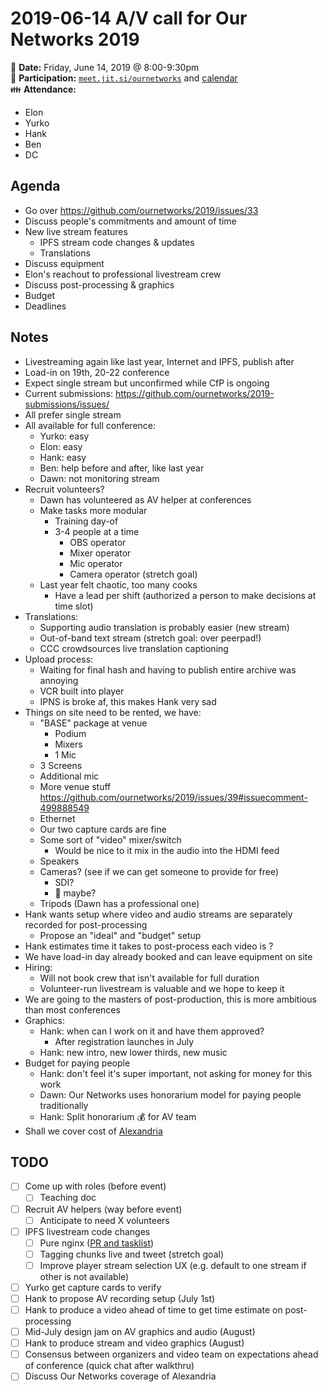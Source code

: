 # 2019-06-14 A/V call for Our Networks 2019

:date: **Date:** Friday, June 14, 2019 @ 8:00-9:30pm  
:raising_hand: **Participation:** [`meet.jit.si/ournetworks`](https://meet.jit.si/ournetworks) and [calendar](https://calendar.google.com/calendar/embed?src=aers7atolh0uurlfmkoki9kikg%40group.calendar.google.com&ctz=America%2FToronto)  
:family: **Attendance:**
- Elon
- Yurko
- Hank
- Ben
- DC

## Agenda

- Go over https://github.com/ournetworks/2019/issues/33
- Discuss people's commitments and amount of time
- New live stream features
    - IPFS stream code changes & updates
    - Translations
- Discuss equipment
- Elon's reachout to professional livestream crew
- Discuss post-processing & graphics
- Budget
- Deadlines

## Notes

- Livestreaming again like last year, Internet and IPFS, publish after
- Load-in on 19th, 20-22 conference
- Expect single stream but unconfirmed while CfP is ongoing
- Current submissions: https://github.com/ournetworks/2019-submissions/issues/
- All prefer single stream
- All available for full conference:
    - Yurko: easy
    - Elon: easy
    - Hank: easy
    - Ben: help before and after, like last year
    - Dawn: not monitoring stream
- Recruit volunteers?
    - Dawn has volunteered as AV helper at conferences
    - Make tasks more modular
        - Training day-of
        - 3-4 people at a time
            - OBS operator
            - Mixer operator
            - Mic operator
            - Camera operator (stretch goal)
    - Last year felt chaotic, too many cooks
        - Have a lead per shift (authorized a person to make decisions at time slot)
- Translations:
    - Supporting audio translation is probably easier (new stream)
    - Out-of-band text stream (stretch goal: over peerpad!)
    - CCC crowdsources live translation captioning
- Upload process:
    - Waiting for final hash and having to publish entire archive was annoying
    - VCR built into player
    - IPNS is broke af, this makes Hank very sad
- Things on site need to be rented, we have:
    - "BASE" package at venue
        - Podium
        - Mixers
        - 1 Mic
    - 3 Screens
    - Additional mic 
    - More venue stuff https://github.com/ournetworks/2019/issues/39#issuecomment-499888549
    - Ethernet
    - Our two capture cards are fine
    - Some sort of "video" mixer/switch
        - Would be nice to it mix in the audio into the HDMI feed
    - Speakers
    - Cameras? (see if we can get someone to provide for free)
        - SDI?
        - :money_with_wings: maybe?
    - Tripods (Dawn has a professional one)
- Hank wants setup where video and audio streams are separately recorded for post-processing
    - Propose an "ideal" and "budget" setup
- Hank estimates time it takes to post-process each video is ?
- We have load-in day already booked and can leave equipment on site
- Hiring:
    - Will not book crew that isn't available for full duration
    - Volunteer-run livestream is valuable and we hope to keep it
- We are going to the masters of post-production, this is more ambitious than most conferences
- Graphics:
    - Hank: when can I work on it and have them approved?
        - After registration launches in July
    - Hank: new intro, new lower thirds, new music
- Budget for paying people
    - Hank: don't feel it's super important, not asking for money for this work
    - Dawn: Our Networks uses honorarium model for paying people traditionally
    - Hank: Split honorarium :moneybag: for AV team
- Shall we cover cost of [Alexandria](https://alexandria.tomesh.net)

## TODO

- [ ] Come up with roles (before event)
    - [ ] Teaching doc
- [ ] Recruit AV helpers (way before event)
    - [ ] Anticipate to need X volunteers
- [ ] IPFS livestream code changes 
    - [ ] Pure nginx ([PR and tasklist](https://github.com/tomeshnet/ipfs-live-streaming/pull/76))
    - [ ] Tagging chunks live and tweet (stretch goal)
    - [ ] Improve player stream selection UX (e.g. default to one stream if other is not available)
- [ ] Yurko get capture cards to verify
- [ ] Hank to propose AV recording setup (July 1st)
- [ ] Hank to produce a video ahead of time to get time estimate on post-processing
- [ ] Mid-July design jam on AV graphics and audio (August)
- [ ] Hank to produce stream and video graphics (August)
- [ ] Consensus between organizers and video team on expectations ahead of conference (quick chat after walkthru)
- [ ] Discuss Our Networks coverage of Alexandria
